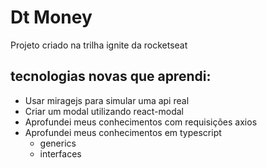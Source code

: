 # Dt Money

Projeto criado na trilha ignite da rocketseat

## tecnologias novas que aprendi:

- Usar miragejs para simular uma api real
- Criar um modal utilizando react-modal
- Aprofundei meus conhecimentos com requisições axios
- Aprofundei meus conhecimentos em typescript
  - generics
  - interfaces
  